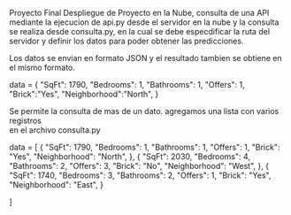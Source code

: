 Proyecto Final Despliegue de Proyecto en la Nube, 
consulta de una API mediante la ejecucion de api.py desde el servidor en la nube 
y la consulta se realiza desde consulta.py, en la cual se debe especdificar la ruta del servidor y definir los datos para poder obtener las predicciones. 

Los datos se envian en formato JSON y el resultado tambien se obtiene en el mismo formato.

data = {
    "SqFt": 1790,
    "Bedrooms": 1,
    "Bathrooms": 1,
    "Offers": 1,
    "Brick":"Yes",
    "Neighborhood":"North",
}

Se permite la consulta de mas de un dato. agregamos una lista con varios registros  
en el archivo consulta.py 

data = [
    {
        "SqFt": 1790,
        "Bedrooms": 1,
        "Bathrooms": 1,
        "Offers": 1,
        "Brick": "Yes",
        "Neighborhood": "North",
    },
    {
        "SqFt": 2030,
        "Bedrooms": 4,
        "Bathrooms": 2,
        "Offers": 3,
        "Brick": "No",
        "Neighborhood": "West",
    },
    {
        "SqFt": 1740,
        "Bedrooms": 3,
        "Bathrooms": 2,
        "Offers": 1,
        "Brick": "Yes",
        "Neighborhood": "East",
    }

]
